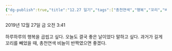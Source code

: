```yaml
---
{"dg-publish":true,"title":"12.27 일기","tags":["총천연색","행복","꼬리","비늘","하루"],"permalink":"/쓴 글/에세이 또는 시/12.27 일기/","dgPassFrontmatter":true,"noteIcon":""}
---
```


2019년 12월 27일 금 오전 3:41<br/>
<br/>
하루하루의 행복을 곱씹고 싶다. 오늘도 결국 좋은 날이었다 말하고 싶다. 과거가 길게 꼬리를 빼었을 때, 총천연색 비늘이 반짝였으면 좋겠다.<br/>
